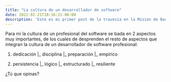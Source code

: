 ```yaml
---
title: "La cultura de un desarrollador de software"
date: 2022-02-21T18:16:21-06:00
description: 'Este es mi primer post de la travesía en la Misión de Backend con Node JS de Launch X.'
---
```


Para mi la cultura de un profesional del software se bada en 2 aspectos muy importantes, de los cuales de desprenden el resto de aspectos que integran la cultura de un desarrollador de software profesional:

1. dedicación
|_ disciplina
|_ preparación
|_ empírico

2. persistencia
|_ lógico
|_ estructurado
|_ resiliente

¿Tú que opinas?
